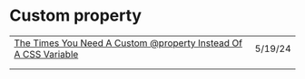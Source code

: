 # Custom property

|                                                                                                                                                              |         |
| ------------------------------------------------------------------------------------------------------------------------------------------------------------ | ------- |
| [The Times You Need A Custom @property Instead Of A CSS Variable](https://www.smashingmagazine.com/2024/05/times-need-custom-property-instead-css-variable/) | 5/19/24 |
|                                                                                                                                                              |         |
|                                                                                                                                                              |         |
